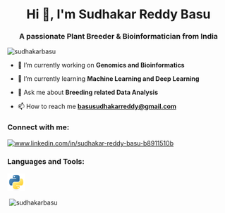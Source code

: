 <h1 align="center">Hi 👋, I'm Sudhakar Reddy Basu</h1>
<h3 align="center">A passionate Plant Breeder & Bioinformatician from India</h3>

<p align="left"> <img src="https://komarev.com/ghpvc/?username=sudhakarbasu&label=Profile%20views&color=0e75b6&style=flat" alt="sudhakarbasu" /> </p>

- 🔭 I’m currently working on **Genomics and Bioinformatics**

- 🌱 I’m currently learning **Machine Learning and Deep Learning**

- 💬 Ask me about **Breeding related Data Analysis**

- 📫 How to reach me **basusudhakarreddy@gmail.com**

<h3 align="left">Connect with me:</h3>
<p align="left">
<a href="https://linkedin.com/in/www.linkedin.com/in/sudhakar-reddy-basu-b8911510b" target="blank"><img align="center" src="https://raw.githubusercontent.com/rahuldkjain/github-profile-readme-generator/master/src/images/icons/Social/linked-in-alt.svg" alt="www.linkedin.com/in/sudhakar-reddy-basu-b8911510b" height="30" width="40" /></a>
</p>

<h3 align="left">Languages and Tools:</h3>
<p align="left"> <a href="https://www.python.org" target="_blank" rel="noreferrer"> <img src="https://raw.githubusercontent.com/devicons/devicon/master/icons/python/python-original.svg" alt="python" width="40" height="40"/> </a> </p>

<p>&nbsp;<img align="center" src="https://github-readme-stats.vercel.app/api?username=sudhakarbasu&show_icons=true&locale=en" alt="sudhakarbasu" /></p>
